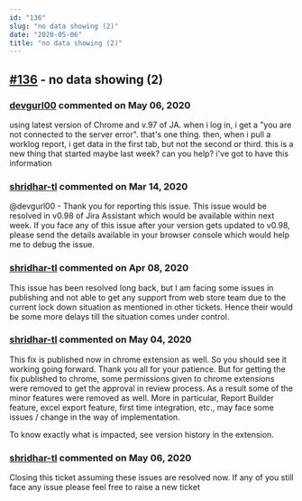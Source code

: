 ```yaml
---
id: "136"
slug: "no data showing (2)"
date: "2020-05-06"
title: "no data showing (2)"
---
```



## [#136](https://github.com/shridhar-tl/jira-assistant/issues/136) - no data showing (2)

### [devgurl00](https://github.com/devgurl00) commented on May 06, 2020

using latest version of Chrome and v.97 of JA. when i log in, i get a "you are not connected to the server error". that's one thing. then, when i pull a worklog report, i get data in the first tab, but not the second or third. this is a new thing that started maybe last week? can you help? i've got to have this information

### [shridhar-tl](https://github.com/shridhar-tl) commented on Mar 14, 2020

@devgurl00 - Thank you for reporting this issue. This issue would be resolved in v0.98 of Jira Assistant which would be available within next week. If you face any of this issue after your version gets updated to v0.98, please send the details available in your browser console which would help me to debug the issue.

### [shridhar-tl](https://github.com/shridhar-tl) commented on Apr 08, 2020

This issue has been resolved long back, but I am facing some issues in publishing and not able to get any support from web store team due to the current lock down situation as mentioned in other tickets. Hence their would be some more delays till the situation comes under control.

### [shridhar-tl](https://github.com/shridhar-tl) commented on May 04, 2020

This fix is published now in chrome extension as well. So you should see it working going forward. Thank you all for your patience. But for getting the fix published to chrome, some permissions given to chrome extensions were removed to get the approval in review process. As a result some of the minor features were removed as well. More in particular, Report Builder feature, excel export feature, first time integration, etc., may face some issues / change in the way of implementation.

To know exactly what is impacted, see version history in the extension.

### [shridhar-tl](https://github.com/shridhar-tl) commented on May 06, 2020

Closing this ticket assuming these issues are resolved now. If any of you still face any issue please feel free to raise a new ticket
